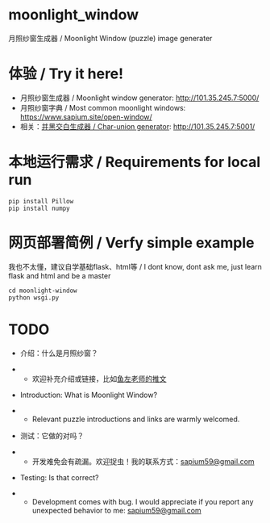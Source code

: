 # moonlight_window
月照纱窗生成器 / Moonlight Window (puzzle) image generater

# 体验 / Try it here!
- 月照纱窗生成器 / Moonlight window generator:      http://101.35.245.7:5000/
- 月照纱窗字典   / Most common moonlight windows:   https://www.sapium.site/open-window/
- 相关：[并黑交白生成器 / Char-union generator](https://github.com/zhu-yuefeng/char-union):       http://101.35.245.7:5001/

# 本地运行需求 / Requirements for local run 
```
pip install Pillow
pip install numpy
```

# 网页部署简例 / Verfy simple example
我也不太懂，建议自学基础flask、html等 / I dont know, dont ask me, just learn flask and html and be a master

```
cd moonlight-window
python wsgi.py
```


# TODO
- 介绍：什么是月照纱窗？
- - 欢迎补充介绍或链接，比如[鱼左老师的推文](http://mp.weixin.qq.com/s?__biz=MzkxOTQ5MTA3NQ==&mid=2247485167&idx=1&sn=13661cc9be08d2cdbbf69e25c57a4e55&chksm=c1a00183f6d7889553b4225264443afd430620086556ea8b4f0ae90646594b621b2d002d8c9c&mpshare=1&scene=23&srcid=0902BGdutoB5f14nZad5yu0Q&sharer_shareinfo=b471290eed78e6dc64beda5e1fb4fb35&sharer_shareinfo_first=b471290eed78e6dc64beda5e1fb4fb35#rd)
- Introduction: What is Moonlight Window?
- - Relevant puzzle introductions and links are warmly welcomed.

- 测试：它做的对吗？
- - 开发难免会有疏漏。欢迎捉虫！我的联系方式：sapium59@gmail.com
- Testing: Is that correct?
- - Development comes with bug. I would appreciate if you report any unexpected behavior to me: sapium59@gmail.com
